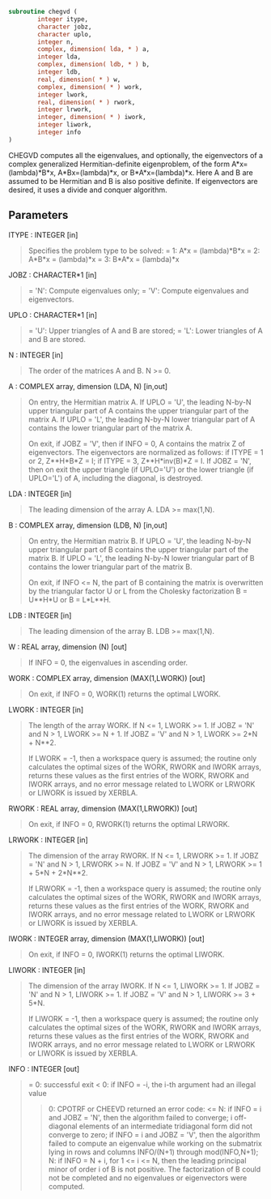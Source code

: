 ```fortran
subroutine chegvd (
        integer itype,
        character jobz,
        character uplo,
        integer n,
        complex, dimension( lda, * ) a,
        integer lda,
        complex, dimension( ldb, * ) b,
        integer ldb,
        real, dimension( * ) w,
        complex, dimension( * ) work,
        integer lwork,
        real, dimension( * ) rwork,
        integer lrwork,
        integer, dimension( * ) iwork,
        integer liwork,
        integer info
)
```

CHEGVD computes all the eigenvalues, and optionally, the eigenvectors
of a complex generalized Hermitian-definite eigenproblem, of the form
A\*x=(lambda)\*B\*x,  A\*Bx=(lambda)\*x,  or B\*A\*x=(lambda)\*x.  Here A and
B are assumed to be Hermitian and B is also positive definite.
If eigenvectors are desired, it uses a divide and conquer algorithm.

## Parameters
ITYPE : INTEGER [in]
> Specifies the problem type to be solved:
> = 1:  A\*x = (lambda)\*B\*x
> = 2:  A\*B\*x = (lambda)\*x
> = 3:  B\*A\*x = (lambda)\*x

JOBZ : CHARACTER\*1 [in]
> = 'N':  Compute eigenvalues only;
> = 'V':  Compute eigenvalues and eigenvectors.

UPLO : CHARACTER\*1 [in]
> = 'U':  Upper triangles of A and B are stored;
> = 'L':  Lower triangles of A and B are stored.

N : INTEGER [in]
> The order of the matrices A and B.  N >= 0.

A : COMPLEX array, dimension (LDA, N) [in,out]
> On entry, the Hermitian matrix A.  If UPLO = 'U', the
> leading N-by-N upper triangular part of A contains the
> upper triangular part of the matrix A.  If UPLO = 'L',
> the leading N-by-N lower triangular part of A contains
> the lower triangular part of the matrix A.
> 
> On exit, if JOBZ = 'V', then if INFO = 0, A contains the
> matrix Z of eigenvectors.  The eigenvectors are normalized
> as follows:
> if ITYPE = 1 or 2, Z\*\*H\*B\*Z = I;
> if ITYPE = 3, Z\*\*H\*inv(B)\*Z = I.
> If JOBZ = 'N', then on exit the upper triangle (if UPLO='U')
> or the lower triangle (if UPLO='L') of A, including the
> diagonal, is destroyed.

LDA : INTEGER [in]
> The leading dimension of the array A.  LDA >= max(1,N).

B : COMPLEX array, dimension (LDB, N) [in,out]
> On entry, the Hermitian matrix B.  If UPLO = 'U', the
> leading N-by-N upper triangular part of B contains the
> upper triangular part of the matrix B.  If UPLO = 'L',
> the leading N-by-N lower triangular part of B contains
> the lower triangular part of the matrix B.
> 
> On exit, if INFO <= N, the part of B containing the matrix is
> overwritten by the triangular factor U or L from the Cholesky
> factorization B = U\*\*H\*U or B = L\*L\*\*H.

LDB : INTEGER [in]
> The leading dimension of the array B.  LDB >= max(1,N).

W : REAL array, dimension (N) [out]
> If INFO = 0, the eigenvalues in ascending order.

WORK : COMPLEX array, dimension (MAX(1,LWORK)) [out]
> On exit, if INFO = 0, WORK(1) returns the optimal LWORK.

LWORK : INTEGER [in]
> The length of the array WORK.
> If N <= 1,                LWORK >= 1.
> If JOBZ  = 'N' and N > 1, LWORK >= N + 1.
> If JOBZ  = 'V' and N > 1, LWORK >= 2\*N + N\*\*2.
> 
> If LWORK = -1, then a workspace query is assumed; the routine
> only calculates the optimal sizes of the WORK, RWORK and
> IWORK arrays, returns these values as the first entries of
> the WORK, RWORK and IWORK arrays, and no error message
> related to LWORK or LRWORK or LIWORK is issued by XERBLA.

RWORK : REAL array, dimension (MAX(1,LRWORK)) [out]
> On exit, if INFO = 0, RWORK(1) returns the optimal LRWORK.

LRWORK : INTEGER [in]
> The dimension of the array RWORK.
> If N <= 1,                LRWORK >= 1.
> If JOBZ  = 'N' and N > 1, LRWORK >= N.
> If JOBZ  = 'V' and N > 1, LRWORK >= 1 + 5\*N + 2\*N\*\*2.
> 
> If LRWORK = -1, then a workspace query is assumed; the
> routine only calculates the optimal sizes of the WORK, RWORK
> and IWORK arrays, returns these values as the first entries
> of the WORK, RWORK and IWORK arrays, and no error message
> related to LWORK or LRWORK or LIWORK is issued by XERBLA.

IWORK : INTEGER array, dimension (MAX(1,LIWORK)) [out]
> On exit, if INFO = 0, IWORK(1) returns the optimal LIWORK.

LIWORK : INTEGER [in]
> The dimension of the array IWORK.
> If N <= 1,                LIWORK >= 1.
> If JOBZ  = 'N' and N > 1, LIWORK >= 1.
> If JOBZ  = 'V' and N > 1, LIWORK >= 3 + 5\*N.
> 
> If LIWORK = -1, then a workspace query is assumed; the
> routine only calculates the optimal sizes of the WORK, RWORK
> and IWORK arrays, returns these values as the first entries
> of the WORK, RWORK and IWORK arrays, and no error message
> related to LWORK or LRWORK or LIWORK is issued by XERBLA.

INFO : INTEGER [out]
> = 0:  successful exit
> < 0:  if INFO = -i, the i-th argument had an illegal value
> > 0:  CPOTRF or CHEEVD returned an error code:
> <= N:  if INFO = i and JOBZ = 'N', then the algorithm
> failed to converge; i off-diagonal elements of an
> intermediate tridiagonal form did not converge to
> zero;
> if INFO = i and JOBZ = 'V', then the algorithm
> failed to compute an eigenvalue while working on
> the submatrix lying in rows and columns INFO/(N+1)
> through mod(INFO,N+1);
> > N:   if INFO = N + i, for 1 <= i <= N, then the leading
> principal minor of order i of B is not positive.
> The factorization of B could not be completed and
> no eigenvalues or eigenvectors were computed.
